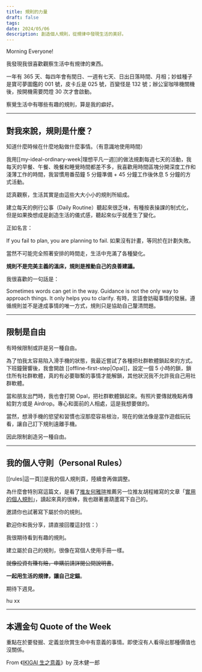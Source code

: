 ```yaml
---
title: 規則的力量
draft: false
tags: 
date: 2024/05/06
description: 創造個人規則，從規律中發現生活的美好。
---
```

Morning Everyone!

我發現我很喜歡觀察生活中有規律的東西。

一年有 365 天、每四年會有閏日、一週有七天、日出日落時間、月相；妙蛙種子是寶可夢圖鑑的 001 號，皮卡丘是 025 號，百變怪是 132 號；辦公室咖啡機關機後，按開機需要閃燈 30 次才會啟動。

察覺生活中有哪些有趣的規則，算是我的癖好。

---

## 對我來說，規則是什麼？

知道什麼時候在什麼地點做什麼事情。（有意識地使用時間）

我用[[my-ideal-ordinary-week|理想平凡一週]]的做法規劃每週七天的活動，我每天的早餐、午餐、晚餐和睡覺時間都差不多，我喜歡用時間區塊分開深度工作和淺薄工作的時間，我習慣用番茄鐘 5 分鐘準備 + 45 分鐘工作後休息 5 分鐘的方式活動。

認真觀察，生活其實是由這些大大小小的規則所組成。

建立每天的例行公事（Daily Routine）聽起來很乏味，有種按表操課的制式化，但是如果換想成是創造生活的儀式感，聽起來似乎就產生了變化。

正如名言：

If you fail to plan, you are planning to fail. 如果沒有計畫，等同於在計劃失敗。

當然不可能完全照著安排的時間走，生活中充滿了各種變化。

**規則不是完美主義的溫床，規則是推動自己的良善建議。**

我很喜歡的一句話是：

Sometimes words can get in the way. Guidance is not the only way to approach things. It only helps you to clarify. 有時，言語會妨礙事情的發展。遵循規則並不是達成事情的唯一方式，規則只是協助自己釐清問題。

---

## 限制是自由

有時候限制或許是另一種自由。

為了怕我太容易陷入滑手機的狀態，我最近嘗試了各種把社群軟體鎖起來的方式。下班鐘聲響後，我會開啟 [[offline-first-step|Opal]]​，設定一個 5 小時的鎖，鎖住所有社群軟體，真的有必要聯繫的事情才能解鎖，其他狀況我不允許我自己用社群軟體。

當和朋友出門時，我也會打開 Opal，把社群軟體鎖起來。有照片要傳就晚點再傳給對方或是 Airdrop。專心和面前的人相處，這是我想要做的。

當然，想滑手機的慾望和習慣也沒那麼容易根治，現在的做法像是當作遊戲玩玩看，讓自己訂下規則遠離手機。

因此限制創造另一種自由。

---

## 我的個人守則（Personal Rules）

[[rules|​這一頁]]​是我的個人規則頁，陸續會再做調整。

為什麼會特別寫這篇文，是看了[​推友何雅瑄​](https://twitter.com/yaxuanhe_zh/status/1783512765413654554)推薦另一位推友胡程維寫的文章「[​實用的個人規則​](https://chengweihu.com/rules-zh/)」，讀起來真的很棒，我也跟著畫葫蘆寫下自己的。

邀請你也試著寫下屬於你的規則。

歡迎你和我分享，請直接回覆這封信：）

我很期待看到有趣的規則。

建立屬於自己的規則，很像在寫個人使用手冊一樣。

~~就像投資有賺有賠，申購前請詳閱公開說明書~~。

**一起用生活的規律，讓自己定錨**。

期待下週見。

hu xx

---

## 本週金句 Quote of the Week

重點在於要發掘、定義並欣賞生命中有意義的事情。即使沒有人看得出那種價值也沒關係。

From 《[​IKIGAI 生之意義​](https://book.tpml.edu.tw/bookDetail/535164?qs=%7B%5Eurl3%2C%2Fsearch4%2Cquery%5E%3A%7B%5E%2Cs23%2CFullText4%2C%2Cs13%2Cikigai%5E%7D%7D&serialNo=1)》by 茂木健一郎
